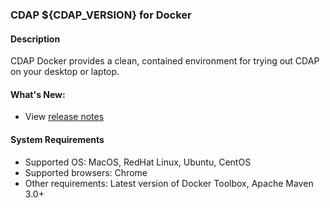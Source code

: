 ### CDAP ${CDAP_VERSION} for Docker

#### Description

CDAP Docker provides a clean, contained environment for trying out CDAP on your desktop or laptop.

####  What's New:

* View [release notes](${RELEASE_NOTES_URL})

#### System Requirements

* Supported OS: MacOS, RedHat Linux, Ubuntu, CentOS
* Supported browsers: Chrome
* Other requirements: Latest version of Docker Toolbox, Apache Maven 3.0+
